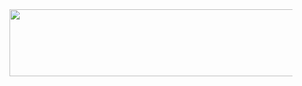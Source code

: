 <a href="https://github.com/devxb/gitanimals">
<img src="https://render.gitanimals.org/lines/{Sohee52}?pet-id=1" width="1000" height="120"/>
</a>
